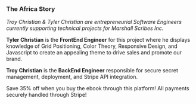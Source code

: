 ### The Africa Story
 _Troy Christian & Tyler Christian are entrepreneurial Software Engineers currently supporting technical projects for Marshall Scribes Inc._ 

**Tyler Christian** is the **FrontEnd Engineer** for this project where he displays knowledge of Grid Positioning, Color Theory, Responsive Design, and Javascript to create an appealing theme to drive sales and  promote our brand. 

**Troy Christian** is the **BackEnd Engineer** responsible for secure secret management, deployment, and Stripe API integration.

Save 35% off when you buy the ebook through this platform! All payments securely handled through Stripe!

